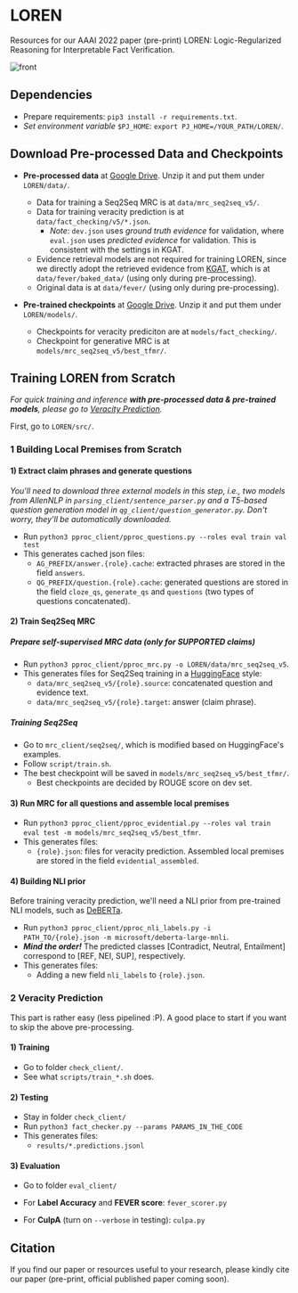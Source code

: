 # LOREN

Resources for our AAAI 2022 paper (pre-print) LOREN: Logic-Regularized Reasoning for Interpretable Fact Verification.

![front](https://github.com/jiangjiechen/LOREN/docs/front.png)


## Dependencies

- Prepare requirements: `pip3 install -r requirements.txt`.
- *Set environment variable* `$PJ_HOME`: `export PJ_HOME=/YOUR_PATH/LOREN/`.

## Download Pre-processed Data and Checkpoints

- **Pre-processed data** at [Google Drive](https://drive.google.com/file/d/1kZxHidaDCe5GWMIuNa5fVeK4LPYCpvDD/view?usp=sharing). Unzip it and put them under `LOREN/data/`.
  - Data for training a Seq2Seq MRC is at `data/mrc_seq2seq_v5/`.
  - Data for training veracity prediction is at `data/fact_checking/v5/*.json`.
    - *Note*: `dev.json` uses *ground truth evidence* for validation, where `eval.json` uses *predicted evidence* for validation. This is consistent with the settings in KGAT.
  - Evidence retrieval models are not required for training LOREN, since we directly adopt the retrieved evidence from [KGAT](https://github.com/thunlp/KernelGAT), which is at `data/fever/baked_data/` (using only during pre-processing).
  - Original data is at `data/fever/` (using only during pre-processing). 

- **Pre-trained checkpoints** at [Google Drive](https://drive.google.com/file/d/1hl17cCdy4rMNQDdrQ0eHsY6syYjT_zvs/view?usp=sharing). Unzip it and put them under `LOREN/models/`.
  - Checkpoints for veracity prediciton are at `models/fact_checking/`.
  - Checkpoint for generative MRC is at `models/mrc_seq2seq_v5/best_tfmr/`.

## Training LOREN from Scratch

*For quick training and inference **with pre-processed data & pre-trained models**, please go to [Veracity Prediction](#2-Veracity-Prediction).*

First, go to `LOREN/src/`.

### 1 Building Local Premises from Scratch

#### 1) Extract claim phrases and generate questions

*You'll need to download three external models in this step, i.e., two models from AllenNLP in `parsing_client/sentence_parser.py` and a T5-based question generation model in `qg_client/question_generator.py`. Don't worry, they'll be automatically downloaded.*

- Run `python3 pproc_client/pproc_questions.py --roles eval train val test` 
- This generates cached json files:
  - `AG_PREFIX/answer.{role}.cache`: extracted phrases are stored in the field `answers`.
  - `QG_PREFIX/question.{role}.cache`: generated questions are stored in the field `cloze_qs`, `generate_qs` and `questions` (two types of questions concatenated).

#### 2) Train Seq2Seq MRC

##### Prepare self-supervised MRC data (only for SUPPORTED claims)

- Run `python3 pproc_client/pproc_mrc.py -o LOREN/data/mrc_seq2seq_v5`.
- This generates files for Seq2Seq training in a [HuggingFace](https://github.com/huggingface/transformers) style:
  - `data/mrc_seq2seq_v5/{role}.source`: concatenated question and evidence text.
  - `data/mrc_seq2seq_v5/{role}.target`: answer (claim phrase).

##### Training Seq2Seq

- Go to `mrc_client/seq2seq/`, which is modified based on HuggingFace's examples.
- Follow `script/train.sh`.
- The best checkpoint will be saved in `models/mrc_seq2seq_v5/best_tfmr/`.
  - Best checkpoints are decided by ROUGE score on dev set.

#### 3) Run MRC for all questions and assemble local premises

- Run `python3 pproc_client/pproc_evidential.py --roles val train eval test -m models/mrc_seq2seq_v5/best_tfmr`.
- This generates files:
  - `{role}.json`: files for veracity prediction. Assembled local premises are stored in the field `evidential_assembled`.

#### 4) Building NLI prior

Before training veracity prediction, we'll need a NLI prior from pre-trained NLI models, such as [DeBERTa](https://huggingface.co/docs/transformers/model_doc/deberta).

- Run `python3 pproc_client/pproc_nli_labels.py -i PATH_TO/{role}.json -m microsoft/deberta-large-mnli`.
- ***Mind the order!*** The predicted classes [Contradict, Neutral, Entailment] correspond to [REF, NEI, SUP], respectively.
- This generates files:
  - Adding a new field `nli_labels` to `{role}.json`.

### 2 Veracity Prediction

This part is rather easy (less pipelined :P). A good place to start if you want to skip the above pre-processing.

#### 1) Training

- Go to folder `check_client/`.
- See what `scripts/train_*.sh` does.

#### 2) Testing

- Stay in folder `check_client/`
- Run `python3 fact_checker.py --params PARAMS_IN_THE_CODE`
- This generates files:
  - `results/*.predictions.jsonl`

#### 3) Evaluation

- Go to folder `eval_client/`
- For **Label Accuracy** and **FEVER score**: `fever_scorer.py`

- For **CulpA** (turn on `--verbose` in testing): `culpa.py`

## Citation

If you find our paper or resources useful to your research, please kindly cite our paper (pre-print, official published paper coming soon).

